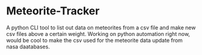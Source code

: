 # Meteorite-Tracker
A python CLI tool to list out data on meteorites from a csv file and make new csv files above a certain weight. Working on python automation right now, would be cool to make the csv used for the meteorite data update from nasa daatabases.
